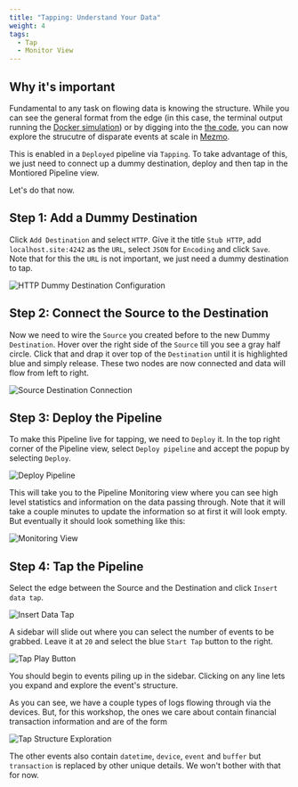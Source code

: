```yaml
---
title: "Tapping: Understand Your Data"
weight: 4
tags:
  - Tap
  - Monitor View
---
```


## Why it's important

Fundamental to any task on flowing data is knowing the structure.  While you can see the general format from the edge (in this case, the terminal output running the [Docker simulation](/mezmo-workshops/transaction-to-s3/docs/run-simulation/#step-3-run-it)) or by digging into the [the code](https://github.com/logdna/financialTransactionDeviceSim),  you can now explore the strucutre of disparate events at scale in [Mezmo](https://mezmo.com).

This is enabled in a `Deployed` pipeline via `Tapping`.  To take advantage of this, we just need to connect up a dummy destination, deploy and then tap in the Montiored Pipeline view.

Let's do that now.

## Step 1: Add a Dummy Destination

Click `Add Destination` and select `HTTP`.  Give it the title `Stub HTTP`, add `localhost.site:4242` as the `URL`, select `JSON` for `Encoding` and click `Save`.  Note that for this the `URL` is not important, we just need a dummy destination to tap.

![HTTP Dummy Destination Configuration](../../images/understand-data_http-dest-config.png)

## Step 2: Connect the Source to the Destination

Now we need to wire the `Source` you created before to the new Dummy `Destination`.  Hover over the right side of the `Source` till you see a gray half circle.  Click that and drap it over top of the `Destination` until it is highlighted blue and simply release.  These two nodes are now connected and data will flow from left to right.

![Source Destination Connection](../../images/understand-data_source-destination-connect.gif)

## Step 3: Deploy the Pipeline

To make this Pipeline live for tapping, we need to `Deploy` it.  In the top right corner of the Pipeline view, select `Deploy pipeline` and accept the popup by selecting `Deploy`.

![Deploy Pipeline](../../images/understand-data_deploy-pipeline.png)

This will take you to the Pipeline Monitoring view where you can see high level statistics and information on the data passing through.  Note that it will take a couple minutes to update the information so at first it will look empty.  But eventually it should look something like this:

![Monitoring View](../../images/understand-data_monitoring-view.gif)

## Step 4: Tap the Pipeline

Select the edge between the Source and the Destination and click `Insert data tap`.

![Insert Data Tap](../../images/understand-data_insert-data-tap.png)

A sidebar will slide out where you can select the number of events to be grabbed.  Leave it at `20` and select the blue `Start Tap` button to the right.

![Tap Play Button](../../images/understand-data_tap-play-button.png)

You should begin to events piling up in the sidebar.  Clicking on any line lets you expand and explore the event's structure.

As you can see, we have a couple types of logs flowing through via the devices.  But, for this workshop, the ones we care about contain financial transaction information and are of the form

![Tap Structure Exploration](../../images/understand-data_tap-structure-exploration.png)

The other events also contain `datetime`, `device`, `event` and `buffer` but `transaction` is replaced by other unique details.  We won't bother with that for now.

